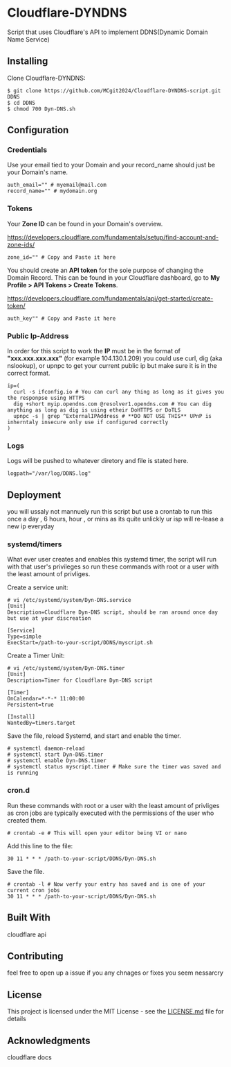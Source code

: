 # Cloudflare-DYNDNS

Script that uses Cloudflare's API to implement DDNS(Dynamic Domain Name Service)

## Installing
Clone Cloudflare-DYNDNS:
```
$ git clone https://github.com/MCgit2024/Cloudflare-DYNDNS-script.git DDNS
$ cd DDNS
$ chmod 700 Dyn-DNS.sh
```
## Configuration

### Credentials
Use your email tied to your Domain and your record_name should just be your Domain's name.
```
auth_email="" # myemail@mail.com
record_name="" # mydomain.org
```
### Tokens
Your **Zone ID** can be found in your Domain's overview.

https://developers.cloudflare.com/fundamentals/setup/find-account-and-zone-ids/
```
zone_id="" # Copy and Paste it here 
```
You should create an **API token** for the sole purpose of changing the Domain Record. This can be found in your Cloudflare dashboard, go to **My Profile > API Tokens > Create Tokens**.

https://developers.cloudflare.com/fundamentals/api/get-started/create-token/
```
auth_key"" # Copy and Paste it here
```
### Public Ip-Address
In order for this script to work the **IP** must be in the format of **"xxx.xxx.xxx.xxx"** (for example 104.130.1.209) 
you could use curl, dig (aka nslookup), or upnpc to get your current public ip but make sure it is in the correct format.
```
ip=(
  curl -s ifconfig.io # You can curl any thing as long as it gives you the responpse using HTTPS
  dig +short myip.opendns.com @resolver1.opendns.com # You can dig anything as long as dig is using etheir DoHTTPS or DoTLS
  upnpc -s | grep ^ExternalIPAddress # **DO NOT USE THIS** UPnP is inherntaly insecure only use if configured correctly 
)
```
### Logs
Logs will be pushed to whatever diretory and file is stated here.
```
logpath="/var/log/DDNS.log"
```
## Deployment
you will ussaly not mannuely run this script but use a crontab to run this once a day , 6 hours, hour , or mins as its quite unlickly ur isp will re-lease a new ip everyday
### systemd/timers
What ever user creates and enables this systemd timer, the script will run with that user's privileges so run these commands with root or a user with the least amount of privliges.

Create a service unit:
```
# vi /etc/systemd/system/Dyn-DNS.service
[Unit]
Description=Cloudflare Dyn-DNS script, should be ran around once day but use at your discreation

[Service]
Type=simple
ExecStart=/path-to-your-script/DDNS/myscript.sh

```
Create a Timer Unit:
```
# vi /etc/systemd/system/Dyn-DNS.timer
[Unit]
Description=Timer for Cloudflare Dyn-DNS script

[Timer]
OnCalendar=*-*-* 11:00:00
Persistent=true

[Install]
WantedBy=timers.target
```
Save the file, reload Systemd, and start and enable the timer.
```
# systemctl daemon-reload
# systemctl start Dyn-DNS.timer
# systemctl enable Dyn-DNS.timer
# systemctl status myscript.timer # Make sure the timer was saved and is running
```
### cron.d
Run these commands with root or a user with the least amount of privliges as cron jobs are typically executed with the permissions of the user who created them.
```
# crontab -e # This will open your editor being VI or nano
```
Add this line to the file: 

`30 11 * * * /path-to-your-script/DDNS/Dyn-DNS.sh`

Save the file.
```
# crontab -l # Now verfy your entry has saved and is one of your current cron jobs
30 11 * * * /path-to-your-script/DDNS/Dyn-DNS.sh
```
## Built With

cloudflare api

## Contributing

feel free to open up a issue if you any chnages or fixes you seem nessarcry 

## License

This project is licensed under the MIT License - see the [LICENSE.md](LICENSE) file for details

## Acknowledgments

cloudflare docs

